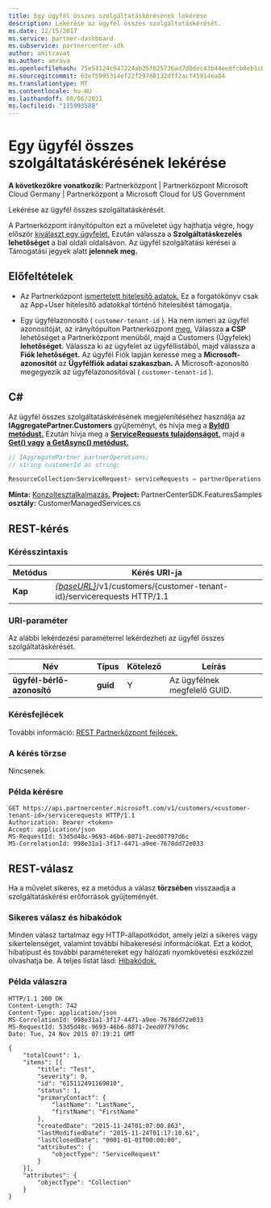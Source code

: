```yaml
---
title: Egy ügyfél összes szolgáltatáskérésének lekérése
description: Lekérése az ügyfél összes szolgáltatáskérését.
ms.date: 12/15/2017
ms.service: partner-dashboard
ms.subservice: partnercenter-sdk
author: amitravat
ms.author: amrava
ms.openlocfilehash: 75e54124c947224ab25f825736ad7d0dec43b44ee8fcb8eb1c01f147ab2cf515
ms.sourcegitcommit: 63ef5995314ef22f29768132dff2acf45914ea84
ms.translationtype: MT
ms.contentlocale: hu-HU
ms.lasthandoff: 08/06/2021
ms.locfileid: "115993588"
---
```

# <a name="get-all-service-requests-for-a-customer"></a>Egy ügyfél összes szolgáltatáskérésének lekérése

**A következőkre vonatkozik:** Partnerközpont | Partnerközpont Microsoft Cloud Germany | Partnerközpont a Microsoft Cloud for US Government

Lekérése az ügyfél összes szolgáltatáskérését.

A Partnerközpont irányítópulton ezt a műveletet úgy hajthatja végre, hogy először [kiválaszt egy ügyfelet.](get-a-customer-by-name.md) Ezután válassza a **Szolgáltatáskezelés lehetőséget** a bal oldali oldalsávon. Az ügyfél szolgáltatási kérései a Támogatási jegyek alatt **jelennek meg.**

## <a name="prerequisites"></a>Előfeltételek

- Az Partnerközpont [ismertetett hitelesítő adatok.](partner-center-authentication.md) Ez a forgatókönyv csak az App+User hitelesítő adatokkal történő hitelesítést támogatja.

- Egy ügyfélazonosító ( `customer-tenant-id` ). Ha nem ismeri az ügyfél azonosítóját, az irányítópulton Partnerközpont [meg.](https://partner.microsoft.com/dashboard) Válassza **a CSP** lehetőséget a Partnerközpont menüből, majd a Customers (Ügyfelek) **lehetőséget.** Válassza ki az ügyfelet az ügyféllistából, majd válassza a **Fiók lehetőséget.** Az ügyfél Fiók lapján keresse meg a **Microsoft-azonosítót** az **Ügyfélfiók adatai szakaszban.** A Microsoft-azonosító megegyezik az ügyfélazonosítóval ( `customer-tenant-id` ).

## <a name="c"></a>C\#

Az ügyfél összes szolgáltatáskérésének megjelenítéséhez használja az **IAggregatePartner.Customers** gyűjteményt, és hívja meg a [**ById() metódust.**](/dotnet/api/microsoft.store.partnercenter.customers.icustomercollection.byid) Ezután hívja meg a [**ServiceRequests tulajdonságot,**](/dotnet/api/microsoft.store.partnercenter.customers.icustomer.servicerequests) majd a [**Get() vagy**](/dotnet/api/microsoft.store.partnercenter.servicerequests.iservicerequestcollection.get) [**a GetAsync() metódust.**](/dotnet/api/microsoft.store.partnercenter.servicerequests.iservicerequestcollection.getasync)

``` csharp
// IAggregatePartner partnerOperations;
// string customerId as string;

ResourceCollection<ServiceRequest> serviceRequests = partnerOperations.Customers.ById(customerId).ServiceRequests.Get();
```

**Minta:** [Konzoltesztalkalmazás.](console-test-app.md) **Project:** PartnerCenterSDK.FeaturesSamples **osztály:** CustomerManagedServices.cs

## <a name="rest-request"></a>REST-kérés

### <a name="request-syntax"></a>Kérésszintaxis

| Metódus  | Kérés URI-ja                                                                                            |
|---------|--------------------------------------------------------------------------------------------------------|
| **Kap** | [*{baseURL}*](partner-center-rest-urls.md)/v1/customers/{customer-tenant-id}/servicerequests HTTP/1.1 |

### <a name="uri-parameter"></a>URI-paraméter

Az alábbi lekérdezési paraméterrel lekérdezheti az ügyfél összes szolgáltatáskérését.

| Név                   | Típus     | Kötelező | Leírás                            |
|------------------------|----------|----------|----------------------------------------|
| **ügyfél-bérlő-azonosító** | **guid** | Y        | Az ügyfélnek megfelelő GUID. |

### <a name="request-headers"></a>Kérésfejlécek

További információ: [REST Partnerközpont fejlécek.](headers.md)

### <a name="request-body"></a>A kérés törzse

Nincsenek.

### <a name="request-example"></a>Példa kérésre

```http
GET https://api.partnercenter.microsoft.com/v1/customers/<customer-tenant-id>/servicerequests HTTP/1.1
Authorization: Bearer <token>
Accept: application/json
MS-RequestId: 53d5d48c-9693-46b6-8071-2eed07797d6c
MS-CorrelationId: 998e31a1-3f17-4471-a9ee-7678dd72e033
```

## <a name="rest-response"></a>REST-válasz

Ha a művelet sikeres, ez a metódus a válasz **törzsében** visszaadja a szolgáltatáskérési erőforrások gyűjteményét.

### <a name="response-success-and-error-codes"></a>Sikeres válasz és hibakódok

Minden válasz tartalmaz egy HTTP-állapotkódot, amely jelzi a sikeres vagy sikertelenséget, valamint további hibakeresési információkat. Ezt a kódot, hibatípust és további paramétereket egy hálózati nyomkövetési eszközzel olvashatja be. A teljes listát lásd: [Hibakódok.](error-codes.md)

### <a name="response-example"></a>Példa válaszra

```http
HTTP/1.1 200 OK
Content-Length: 742
Content-Type: application/json
MS-CorrelationId: 998e31a1-3f17-4471-a9ee-7678dd72e033
MS-RequestId: 53d5d48c-9693-46b6-8071-2eed07797d6c
Date: Tue, 24 Nov 2015 07:19:21 GMT

{
    "totalCount": 1,
    "items": [{
        "title": "Test",
        "severity": 0,
        "id": "615112491169010",
        "status": 1,
        "primaryContact": {
            "lastName": "LastName",
            "firstName": "FirstName"
        },
        "createdDate": "2015-11-24T01:07:00.863",
        "lastModifiedDate": "2015-11-24T01:17:10.61",
        "lastClosedDate": "0001-01-01T00:00:00",
        "attributes": {
            "objectType": "ServiceRequest"
        }
    }],
    "attributes": {
        "objectType": "Collection"
    }
}
```
